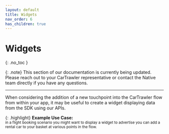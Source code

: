 ```yaml
---
layout: default
title: Widgets
nav_order: 6
has_children: true
---
```


# Widgets

{: .no_toc }

{: .note}
This section of our documentation is currently being updated.
Please reach out to your CarTrawler representative or contact the Native team directly if you have any questions. 

---



When considering the addition of a new touchpoint into the CarTrawler flow from within your app, it may be useful to create a widget displaying data from the SDK using our APIs. 

{: .highlight}
<b>Example Use Case:</b> <br/>
<small>in a flight booking scenario you might want to display a widget to advertise you can add a rental car to your basket at various points in the flow.</small>